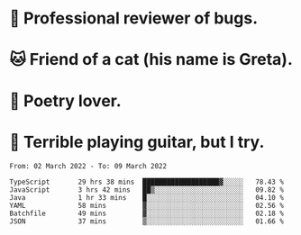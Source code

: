 # 🐛 Professional reviewer of bugs.
# 🐱 Friend of a cat (his name is Greta).
# 📜 Poetry lover.
# 🎸 Terrible playing guitar, but I try.

<!--START_SECTION:waka-->

```text
From: 02 March 2022 - To: 09 March 2022

TypeScript       29 hrs 38 mins  ███████████████████▓░░░░░   78.43 %
JavaScript       3 hrs 42 mins   ██▒░░░░░░░░░░░░░░░░░░░░░░   09.82 %
Java             1 hr 33 mins    █░░░░░░░░░░░░░░░░░░░░░░░░   04.10 %
YAML             58 mins         ▓░░░░░░░░░░░░░░░░░░░░░░░░   02.56 %
Batchfile        49 mins         ▓░░░░░░░░░░░░░░░░░░░░░░░░   02.18 %
JSON             37 mins         ▒░░░░░░░░░░░░░░░░░░░░░░░░   01.66 %
```

<!--END_SECTION:waka-->
